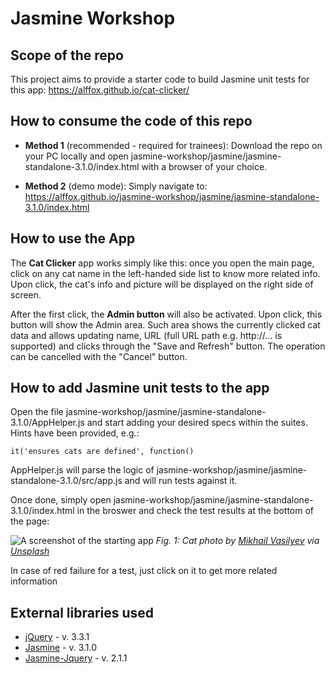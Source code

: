 # Jasmine Workshop

## Scope of the repo
This project aims to provide a starter code to build Jasmine unit tests for this app: https://alffox.github.io/cat-clicker/

## How to consume the code of this repo

- **Method 1** (recommended - required for trainees):
Download the repo on your PC locally and open jasmine-workshop/jasmine/jasmine-standalone-3.1.0/index.html with a browser of your choice.

- **Method 2** (demo mode):
Simply navigate to: https://alffox.github.io/jasmine-workshop/jasmine/jasmine-standalone-3.1.0/index.html

## How to use the App

The **Cat Clicker** app works simply like this: once you open the main page, click on any cat name in the left-handed side list to know more related info. Upon click, the cat's info and picture will be displayed on the right side of screen.

After the first click, the **Admin button** will also be activated. Upon click, this button will show the Admin area. Such area shows the currently clicked cat data and allows updating name, URL (full URL path e.g. http://... is supported) and clicks through the "Save and Refresh" button. The operation can be cancelled with the "Cancel" button.

## How to add Jasmine unit tests to the app

Open the file jasmine-workshop/jasmine/jasmine-standalone-3.1.0/AppHelper.js and start adding your desired specs within the suites. Hints have been provided, e.g.:

```it('ensures cats are defined', function()```

AppHelper.js will parse the logic of jasmine-workshop/jasmine/jasmine-standalone-3.1.0/src/app.js and will run tests against it.

Once done, simply open jasmine-workshop/jasmine/jasmine-standalone-3.1.0/index.html in the broswer and check the test results at the bottom of the page:

![A screenshot of the starting app](https://github.com/alffox/jasmine-workshop/blob/master/jasmine/jasmine-standalone-3.1.0/images/preview.png)
*Fig. 1: Cat photo by [Mikhail Vasilyev](https://unsplash.com/@miklevasilyev) via [Unsplash](https://unsplash.com/)*

In case of red failure for a test, just click on it to get more related information

## External libraries used
- [jQuery](https://jquery.com/) - v. 3.3.1
- [Jasmine](https://jasmine.github.io/) - v. 3.1.0
- [Jasmine-Jquery](https://github.com/velesin/jasmine-jquery) - v. 2.1.1